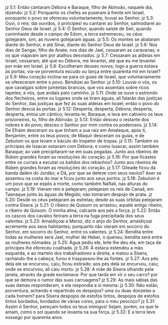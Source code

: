 jz 5.1: Então cantaram Débora e Baraque, filho de Abinoão, naquele dia, dizendo:
jz 5.2: Porquanto os chefes se puseram à frente em Israel, porquanto o povo se ofereceu voluntariamente, louvai ao Senhor.
jz 5.3: Ouvi, ó reis; dai ouvidos, ó príncipes! eu cantarei ao Senhor, salmodiarei ao Senhor Deus de Israel.
jz 5.4: Ó Senhor, quando saíste de Seir, quando caminhaste desde o campo de Edom, a terra estremeceu, os céus gotejaram, sim, as nuvens gotejaram águas.
jz 5.5: Os montes se abalaram diante do Senhor, e até Sinai, diante do Senhor Deus de Israel.
jz 5.6: Nos dias de Sangar, filho de Anate, nos dias de Jael, cessaram as caravanas; e os que viajavam iam por atalhos desviados.
jz 5.7: Cessaram as aldeias em Israel, cessaram; até que eu Débora, me levantei, até que eu me levantei por mãe em Israel.
jz 5.8: Escolheram deuses novos; logo a guerra estava às portas; via-se porventura escudo ou lança entre quarenta mil em Israel?
jz 5.9: Meu coração inclina-se para os guias de Israel, que voluntariamente se ofereceram entre o povo. Bendizei ao Senhor.
jz 5.10: Louvai-o vós, os que cavalgais sobre jumentas brancas, que vos assentais sobre ricos tapetes; e vós, que andais pelo caminho.
jz 5.11: Onde se ouve o estrondo dos flecheiros, entre os lugares onde se tiram águas, ali falarão das justiças do Senhor, das justiças que fez às suas aldeias em Israel; então o povo do Senhor descia às portas.
jz 5.12: Desperta, desperta, Débora; desperta, desperta, entoa um cântico; levanta-te, Baraque, e leva em cativeiro os teus prisioneiros, tu, filho de Abinoão.
jz 5.13: Então desceu o restante dos nobres e do povo; desceu o Senhor por mim contra os poderosos.
jz 5.14: De Efraim desceram os que tinham a sua raiz em Amaleque, após ti, Benjamim, entre os teus povos; de Maquir desceram os guias, e de Zebulom os que levam o báculo do inspetor de tropas.
jz 5.15: Também os príncipes de Issacar estavam com Débora; e como Issacar, assim também Baraque; ao vale precipitaram-se em suas pegadas. Junto aos ribeiros de Rúben grandes foram as resoluções do coração.
jz 5.16: Por que ficastes entre os currais a escutar os balidos dos rebanhos? Junto aos ribeiros de Rúben grandes foram as resoluções do coração.
jz 5.17: Gileade ficou da banda dalém do Jordão; e Dã, por que se deteve com seus navios? Aser se assentou na costa do mar e ficou junto aos seus portos.
jz 5.18: Zebulom é um povo que se expôs à morte, como também Naftali, nas alturas do campo.
jz 5.19: Vieram reis e pelejaram; pelejaram os reis de Canaã, em Taanaque junto às águas de Megido; não tomaram despojo de prata.
jz 5.20: Desde os céus pelejaram as estrelas; desde as suas órbitas pelejaram contra Sísera.
jz 5.21: O ribeiro de Quisom os arrastou, aquele antigo ribeiro, o ribeiro de Quisom. Ó minha alma, calcaste aos pés a força.
jz 5.22: Então os cascos dos cavalos feriram a terra na fuga precipitada dos seus valentes.
jz 5.23: Amaldiçoai a Meroz, diz o anjo do Senhor, amaldiçoai acremente aos seus habitantes; porquanto não vieram em socorro do Senhor, em socorro do Senhor, entre os valentes.
jz 5.24: Bendita entre todas as mulheres será Jael, mulher de Heber, o queneu; bendita será entre as mulheres nômades.
jz 5.25: Água pediu ele, leite lhe deu ela; em taça de príncipes lhe ofereceu coalhada.
jz 5.26: À estaca estendeu a mão esquerda, e ao martelo dos trabalhadores a direita, e matou a Sísera, rachando-lhe a cabeça; furou e traspassou-lhe as fontes.
jz 5.27: Aos pés dela ele se encurvou, caiu, ficou estirado; aos pés dela se encurvou, caiu; onde se encurvou, ali caiu morto.
jz 5.28: A mãe de Sísera olhando pela janela, através da grade exclamava: Por que tarda em vir o seu carro? por que se demora o rumor das suas carruagens?
jz 5.29: As mais sábias das suas damas responderam, e ela respondia a si mesma:
jz 5.30: Não estão, porventura, achando e repartindo os despojos? uma ou duas donzelas a cada homem? para Sísera despojos de estofos tintos, despojos de estofos tintos bordados, bordados de várias cores, para o meu pescoço?
jz 5.31: Assim ó Senhor, pereçam todos os teus inimigos! Sejam, porém, os que te amam, como o sol quando se levanta na sua força.
jz 5.32: E a terra teve sossego por quarenta anos.
